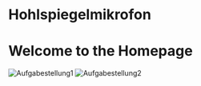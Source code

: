 # Hohlspiegelmikrofon
# Welcome to the Homepage


![Aufgabestellung1](https://github.com/LMShidi/Hohlspiegelmikrofon/blob/master/Bilder/Aufgabestellung1.jpg)
![Aufgabestellung2](https://github.com/LMShidi/Hohlspiegelmikrofon/blob/master/Bilder/Aufgabestellung2.jpg)
